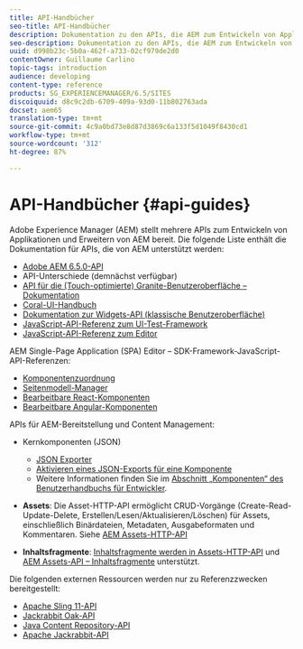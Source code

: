 ```yaml
---
title: API-Handbücher
seo-title: API-Handbücher
description: Dokumentation zu den APIs, die AEM zum Entwickeln von Applikationen bereitstellt
seo-description: Dokumentation zu den APIs, die AEM zum Entwickeln von Applikationen bereitstellt
uuid: d998b23c-5b0a-462f-a733-02cf979de2d0
contentOwner: Guillaume Carlino
topic-tags: introduction
audience: developing
content-type: reference
products: SG_EXPERIENCEMANAGER/6.5/SITES
discoiquuid: d8c9c2db-6709-409a-93d0-11b802763ada
docset: aem65
translation-type: tm+mt
source-git-commit: 4c9a0bd73e8d87d3869c6a133f5d1049f8430cd1
workflow-type: tm+mt
source-wordcount: '312'
ht-degree: 87%

---
```



# API-Handbücher {#api-guides}

Adobe Experience Manager (AEM) stellt mehrere APIs zum Entwickeln von Applikationen und Erweitern von AEM bereit. Die folgende Liste enthält die Dokumentation für APIs, die von AEM unterstützt werden:

* [Adobe AEM 6.5.0-API](https://helpx.adobe.com/experience-manager/6-5/sites/developing/using/reference-materials/javadoc/index.html)
* API-Unterschiede (demnächst verfügbar)
* [API für die (Touch-optimierte) Granite-Benutzeroberfläche – Dokumentation](https://helpx.adobe.com/experience-manager/6-5/sites/developing/using/reference-materials/granite-ui/api/index.html)
* [Coral-UI-Handbuch](https://helpx.adobe.com/de/experience-manager/6-5/sites/developing/using/reference-materials/coral-ui/coralui3/index.html)
* [Dokumentation zur Widgets-API (klassische Benutzeroberfläche)](https://helpx.adobe.com/de/experience-manager/6-5/sites/developing/using/reference-materials/widgets-api/index.html)
* [JavaScript-API-Referenz zum UI-Test-Framework](https://helpx.adobe.com/experience-manager/6-5/sites/developing/using/reference-materials/test-api/index.html)
* [JavaScript-API-Referenz zum Editor](https://helpx.adobe.com/de/experience-manager/6-5/sites/developing/using/reference-materials/jsdoc/ui-touch/editor-core/index.html)

AEM Single-Page Application (SPA) Editor – SDK-Framework-JavaScript-API-Referenzen:

* [Komponentenzuordnung](https://www.npmjs.com/package/@adobe/aem-spa-component-mapping)
* [Seitenmodell-Manager](https://www.npmjs.com/package/@adobe/aem-spa-page-model-manager)
* [Bearbeitbare React-Komponenten](https://www.npmjs.com/package/@adobe/aem-react-editable-components)
* [Bearbeitbare Angular-Komponenten](https://www.npmjs.com/package/@adobe/aem-angular-editable-components)

APIs für AEM-Bereitstellung und Content Management:

* Kernkomponenten (JSON)

   * [JSON Exporter](/help/sites-developing/json-exporter.md)
   * [Aktivieren eines JSON-Exports für eine Komponente](/help/sites-developing/json-exporter-components.md)
   * Weitere Informationen finden Sie im [Abschnitt „Komponenten“ des Benutzerhandbuchs für Entwickler](https://helpx.adobe.com/experience-manager/6-5/sites/developing/user-guide.html?topic=/experience-manager/6-4/sites/developing/morehelp/components.ug.js).

* **Assets**: Die Asset-HTTP-API ermöglicht CRUD-Vorgänge (Create-Read-Update-Delete, Erstellen/Lesen/Aktualisieren/Löschen) für Assets, einschließlich Binärdateien, Metadaten, Ausgabeformaten und Kommentaren. Siehe [AEM Assets-HTTP-API](/help/assets/mac-api-assets.md)

* **Inhaltsfragmente**: [Inhaltsfragmente werden in Assets-HTTP-API](/help/assets/assets-api-content-fragments.md) und [AEM Assets-API – Inhaltsfragmente](https://helpx.adobe.com/experience-manager/6-5/sites/developing/using/reference-materials/assets-api-content-fragments/index.html) unterstützt.

Die folgenden externen Ressourcen werden nur zu Referenzzwecken bereitgestellt:

* [Apache Sling 11-API](https://sling.apache.org/apidocs/sling11/)
* [Jackrabbit Oak-API](https://jackrabbit.apache.org/oak/docs/oak_api/overview.html)
* [Java Content Repository-API](https://docs.adobe.com/docs/en/spec/javax.jcr/javadocs/jcr-2.0/index.html)
* [Apache Jackrabbit-API](https://jackrabbit.apache.org/api)
